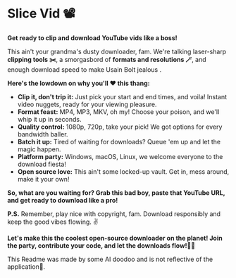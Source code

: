 # Slice Vid 📽️

 **Get ready to clip and download YouTube vids like a boss!**

This ain't your grandma's dusty downloader, fam. We're talking laser-sharp **clipping tools ✂️**, a smorgasbord of **formats and resolutions 🪄**, and enough download speed to make Usain Bolt jealous .

**Here's the lowdown on why you'll ❤️ this thang:**

- **Clip it, don't trip it:** Just pick your start and end times, and voila! Instant video nuggets, ready for your viewing pleasure. 
- **Format feast:** MP4, MP3, MKV, oh my! Choose your poison, and we'll whip it up in seconds. 
- **Quality control:** 1080p, 720p, take your pick! We got options for every bandwidth baller. 
- **Batch it up:** Tired of waiting for downloads? Queue 'em up and let the magic happen. 
- **Platform party:** Windows, macOS, Linux, we welcome everyone to the download fiesta! 
- **Open source love:** This ain't some locked-up vault. Get in, mess around, make it your own! 

**So, what are you waiting for? Grab this bad boy, paste that YouTube URL, and get ready to download like a pro!**

**P.S.** Remember, play nice with copyright, fam. Download responsibly and keep the good vibes flowing. ✌️

**Let's make this the coolest open-source downloader on the planet! Join the party, contribute your code, and let the downloads flow!🙏🏼**

This Readme was made by some AI doodoo and is not reflective of the application🤤.
